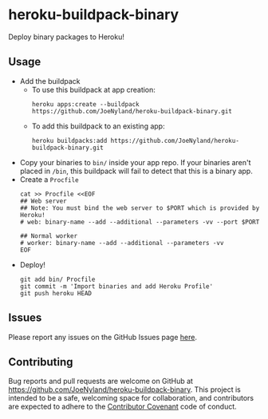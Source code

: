 # heroku-buildpack-binary

Deploy binary packages to Heroku!

## Usage

* Add the buildpack
  * To use this buildpack at app creation:
    ```
    heroku apps:create --buildpack https://github.com/JoeNyland/heroku-buildpack-binary.git
    ```
  * To add this buildpack to an existing app: 
    ```
    heroku buildpacks:add https://github.com/JoeNyland/heroku-buildpack-binary.git
    ```
* Copy your binaries to `bin/` inside your app repo. If your binaries aren't placed in `/bin`, this buildpack will
fail to detect that this is a binary app.
* Create a `Procfile`
  ```
  cat >> Procfile <<EOF
  ## Web server
  ## Note: You must bind the web server to $PORT which is provided by Heroku!
  # web: binary-name --add --additional --parameters -vv --port $PORT

  ## Normal worker
  # worker: binary-name --add --additional --parameters -vv
  EOF
  ```
* Deploy!
  ```
  git add bin/ Procfile
  git commit -m 'Import binaries and add Heroku Profile'
  git push heroku HEAD
  ```

## Issues
Please report any issues on the GitHub Issues page [here](https://github.com/JoeNyland/heroku-buildpack-binary/issues).

## Contributing
Bug reports and pull requests are welcome on GitHub at https://github.com/JoeNyland/heroku-buildpack-binary. This project is intended to be a safe, welcoming space for collaboration, and contributors are expected to adhere to the [Contributor Covenant](http://contributor-covenant.org) code of conduct.

